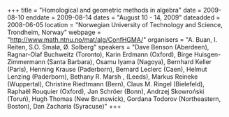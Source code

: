 +++
title = "Homological and geometric methods in algebra"
date = 2009-08-10
enddate = 2009-08-14
dates = "August 10 - 14, 2009"
dateadded = 2008-06-05
location = "Norwegian University of Technology and Science, Trondheim, Norway"
webpage = "http://www.math.ntnu.no/mat/alg/ConfHGMA/"
organisers = "A. Buan, I. Reiten, S.O. Smalø, Ø. Solberg"
speakers = "Dave Benson (Aberdeen), Ragnar-Olaf Buchweitz (Toronto), Karin Erdmann (Oxford), Birge Huisgen-Zimmermann (Santa Barbara), Osamu Iyama (Nagoya), Bernhard Keller (Paris), Henning Krause (Paderborn), Bernard Leclerc (Caen), Helmut Lenzing (Paderborn), Bethany R. Marsh , (Leeds), Markus Reineke (Wuppertal), Christine Riedtmann (Bern), Claus M. Ringel (Bielefeld), Raphaël Rouquier (Oxford), Jan Schröer (Bonn), Andrzej Skowroński (Toruń), Hugh Thomas (New Brunswick), Gordana Todorov (Northeastern, Boston), Dan Zacharia (Syracuse)"
+++
